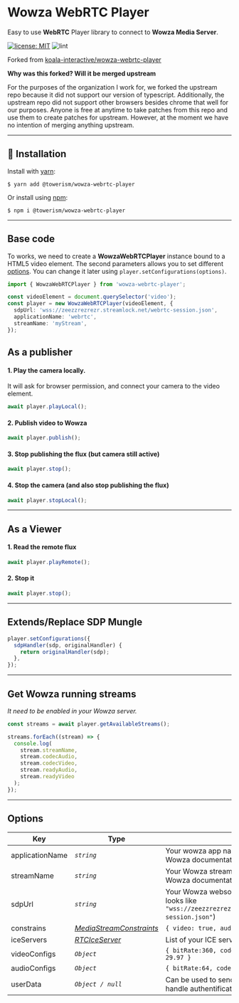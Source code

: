 # Wowza WebRTC Player

Easy to use **WebRTC** Player library to connect to **Wowza Media Server**.

[![license: MIT](https://img.shields.io/badge/license-MIT-brightgreen.svg)](https://opensource.org/licenses/MIT)
![lint](https://github.com/koala-interactive/wowza-webrtc-player/workflows/lint/badge.svg?branch=master)

Forked from [koala-interactive/wowza-webrtc-player](https://github.com/koala-interactive/wowza-webrtc-player)

**Why was this forked? Will it be merged upstream**

For the purposes of the organization I work for, we forked the upstream repo because it did not support our version of typescript. Additionally, the upstream repo did not support other browsers besides chrome that well for our purposes. Anyone is free at anytime to take patches from this repo and use them to create patches for upstream. However, at the moment we have no intention of merging anything upstream.

---

## 🚀 Installation

Install with [yarn](https://yarnpkg.com):

    $ yarn add @towerism/wowza-webrtc-player

Or install using [npm](https://npmjs.org):

    $ npm i @towerism/wowza-webrtc-player

---

## Base code

To works, we need to create a **WowzaWebRTCPlayer** instance bound to a HTML5 video element.
The second parameters allows you to set different [options](#Options). You can change it later using `player.setConfigurations(options)`.

```ts
import { WowzaWebRTCPlayer } from 'wowza-webrtc-player';

const videoElement = document.querySelector('video');
const player = new WowzaWebRTCPlayer(videoElement, {
  sdpUrl: 'wss://zeezzrezrezr.streamlock.net/webrtc-session.json',
  applicationName: 'webrtc',
  streamName: 'myStream',
});
```

## As a publisher

#### 1. Play the camera locally.

It will ask for browser permission, and connect your camera to the video element.

```ts
await player.playLocal();
```

#### 2. Publish video to Wowza

```ts
await player.publish();
```

#### 3. Stop publishing the flux (but camera still active)

```ts
await player.stop();
```

#### 4. Stop the camera (and also stop publishing the flux)

```ts
await player.stopLocal();
```

---

## As a Viewer

#### 1. Read the remote flux

```ts
await player.playRemote();
```

#### 2. Stop it

```ts
await player.stop();
```

---

## Extends/Replace SDP Mungle

```ts
player.setConfigurations({
  sdpHandler(sdp, originalHandler) {
    return originalHandler(sdp);
  },
});
```

---

## Get Wowza running streams

_It need to be enabled in your Wowza server._

```ts
const streams = await player.getAvailableStreams();

streams.forEach((stream) => {
  console.log(
    stream.streamName,
    stream.codecAudio,
    stream.codecVideo,
    stream.readyAudio,
    stream.readyVideo
  );
});
```

---

## Options

| Key             | Type                                                                                                |                                                                                                                |
| --------------- | --------------------------------------------------------------------------------------------------- | -------------------------------------------------------------------------------------------------------------- |
| applicationName | _`string`_                                                                                          | Your wowza app name (`"live"` or `"webrtc"` in Wowza documentation).                                           |
| streamName      | _`string`_                                                                                          | Your Wowza stream name (`"myStream"` in Wowza documentation)                                                   |
| sdpUrl          | _`string`_                                                                                          | Your Wowza websocket secured url (should looks like `"wss://zeezzrezrezr.streamlock.net/webrtc-session.json"`) |  |
| constrains      | _[MediaStreamConstraints](https://developer.mozilla.org/en-US/docs/Web/API/MediaStreamConstraints)_ | `{ video: true, audio: true }`                                                                                 |
| iceServers      | _[RTCIceServer](https://developer.mozilla.org/en-US/docs/Web/API/RTCIceServer)_                     | List of your ICE server to connect to                                                                          |
| videoConfigs    | _`Object`_                                                                                          | `{ bitRate:360, codec:'VP8', frameRate: 29.97 }`                                                               |
| audioConfigs    | _`Object`_                                                                                          | `{ bitRate:64, codec:'opus' }`                                                                                 |
| userData        | _`Object / null`_                                                                                   | Can be used to send data to Wowza (to handle authentification or other stuffs)                                 |
